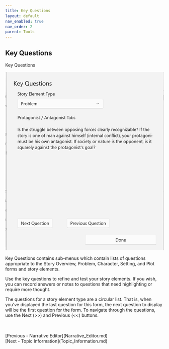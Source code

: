 ```yaml
---
title: Key Questions
layout: default
nav_enabled: true
nav_order: 2
parent: Tools
---
```

## Key Questions ##





Key Questions

![](Clipboard-Image.png)

Key Questions contains sub-menus which contain lists of questions appropriate to the Story Overview, Problem, Character, Setting, and Plot forms and story elements.

Use the key questions to refine and test your story elements.   If you wish, you can record  answers or notes to questions that need highlighting or require more thought. 

The questions for a story element type are a circular list.  That is, when you've displayed the last question for this form, the next question to display will be the first question for the form.  To navigate through the questions, use the Next (>>) and Previous (<<) buttons.

 <br/>
 <br/>
[Previous - Narrative Editor](Narrative_Editor.md) <br/>
[Next - Topic Information](Topic_Information.md) <br/>
